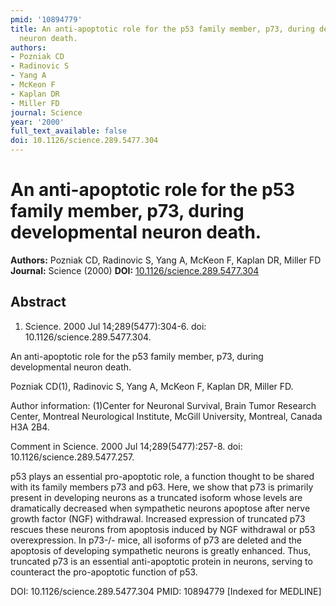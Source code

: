 ```yaml
---
pmid: '10894779'
title: An anti-apoptotic role for the p53 family member, p73, during developmental
  neuron death.
authors:
- Pozniak CD
- Radinovic S
- Yang A
- McKeon F
- Kaplan DR
- Miller FD
journal: Science
year: '2000'
full_text_available: false
doi: 10.1126/science.289.5477.304
---
```


# An anti-apoptotic role for the p53 family member, p73, during developmental neuron death.
**Authors:** Pozniak CD, Radinovic S, Yang A, McKeon F, Kaplan DR, Miller FD
**Journal:** Science (2000)
**DOI:** [10.1126/science.289.5477.304](https://doi.org/10.1126/science.289.5477.304)

## Abstract

1. Science. 2000 Jul 14;289(5477):304-6. doi: 10.1126/science.289.5477.304.

An anti-apoptotic role for the p53 family member, p73, during developmental
neuron death.

Pozniak CD(1), Radinovic S, Yang A, McKeon F, Kaplan DR, Miller FD.

Author information:
(1)Center for Neuronal Survival, Brain Tumor Research Center, Montreal
Neurological Institute, McGill University, Montreal, Canada H3A 2B4.

Comment in
    Science. 2000 Jul 14;289(5477):257-8. doi: 10.1126/science.289.5477.257.

p53 plays an essential pro-apoptotic role, a function thought to be shared with
its family members p73 and p63. Here, we show that p73 is primarily present in
developing neurons as a truncated isoform whose levels are dramatically
decreased when sympathetic neurons apoptose after nerve growth factor (NGF)
withdrawal. Increased expression of truncated p73 rescues these neurons from
apoptosis induced by NGF withdrawal or p53 overexpression. In p73-/- mice, all
isoforms of p73 are deleted and the apoptosis of developing sympathetic neurons
is greatly enhanced. Thus, truncated p73 is an essential anti-apoptotic protein
in neurons, serving to counteract the pro-apoptotic function of p53.

DOI: 10.1126/science.289.5477.304
PMID: 10894779 [Indexed for MEDLINE]
